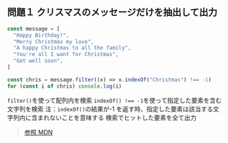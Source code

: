 ## 問題１ クリスマスのメッセージだけを抽出して出力

```javascript
const message = [
  "Happy Birthday!",
  "Merry Christmas my love",
  "A happy Christmas to all the family",
  "You're all I want for Christmas",
  "Get well soon",
]

const chris = message.filter((x) => x.indexOf("Christmas") !== -1)
for (const i of chris) console.log(i)
```

`filter()`を使って配列内を検索
`indexOf() !== -1`を使って指定した要素を含む文字列を検索
注：`indexOf()`の結果が-1 を返す時、指定した要素は該当する文字列内に含まれないことを意味する
検索でヒットした要素を全て出力

> [参照 MDN](https://developer.mozilla.org/ja/docs/Learn/JavaScript/First_steps/Useful_string_methods)
